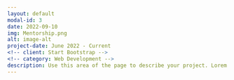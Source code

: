 ```yaml
---
layout: default
modal-id: 3
date: 2022-09-10
img: Mentorship.png
alt: image-alt
project-date: June 2022 - Current
<!-- client: Start Bootstrap -->
<!-- category: Web Development -->
description: Use this area of the page to describe your project. Lorem ipsum dolor sit amet, consectetur adipisicing elit. Mollitia neque assumenda ipsam nihil, molestias magnam, recusandae quos quis inventore quisquam velit asperiores, vitae? Reprehenderit soluta, eos quod consequuntur itaque. Nam.
---
```

